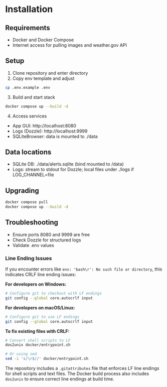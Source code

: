 # Installation

## Requirements
- Docker and Docker Compose
- Internet access for pulling images and weather.gov API

## Setup
1. Clone repository and enter directory
2. Copy env template and adjust
```sh
cp .env.example .env
```
3. Build and start stack
```sh
docker compose up --build -d
```
4. Access services
- App GUI: http://localhost:8080
- Logs (Dozzle): http://localhost:9999
- SQLiteBrowser: data is mounted to ./data

## Data locations
- SQLite DB: ./data/alerts.sqlite (bind mounted to /data)
- Logs: stream to stdout for Dozzle; local files under ./logs if LOG_CHANNEL=file

## Upgrading
```sh
docker compose pull
docker compose up --build -d
```

## Troubleshooting
- Ensure ports 8080 and 9999 are free
- Check Dozzle for structured logs
- Validate .env values

### Line Ending Issues
If you encounter errors like `env: 'bash\r': No such file or directory`, this indicates CRLF line ending issues:

**For developers on Windows:**
```sh
# Configure git to checkout with LF endings
git config --global core.autocrlf input
```

**For developers on macOS/Linux:**
```sh
# Configure git to use LF endings
git config --global core.autocrlf input
```

**To fix existing files with CRLF:**
```sh
# Convert shell scripts to LF
dos2unix docker/entrypoint.sh

# Or using sed
sed -i 's/\r$//' docker/entrypoint.sh
```

The repository includes a `.gitattributes` file that enforces LF line endings for shell scripts and text files. The Docker build process also includes `dos2unix` to ensure correct line endings at build time.

